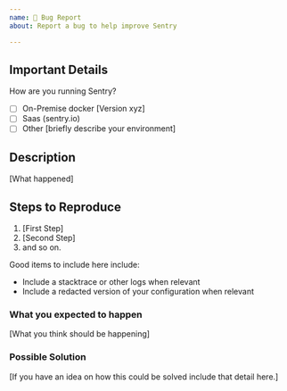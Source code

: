 ```yaml
---
name: 🐞 Bug Report
about: Report a bug to help improve Sentry

---
```


<!--

Do you want to ask a question? Are you looking for support? The Sentry message
board is the best place for getting support: https://forum.sentry.io
-->

## Important Details

How are you running Sentry?

* [ ] On-Premise docker [Version xyz]
* [ ] Saas (sentry.io)
* [ ] Other [briefly describe your environment]

## Description

[What happened]

## Steps to Reproduce

1. [First Step]
2. [Second Step]
3. and so on.

Good items to include here include:

- Include a stacktrace or other logs when relevant
- Include a redacted version of your configuration when relevant

### What you expected to happen

[What you think should be happening]

### Possible Solution

[If you have an idea on how this could be solved include that detail here.]
